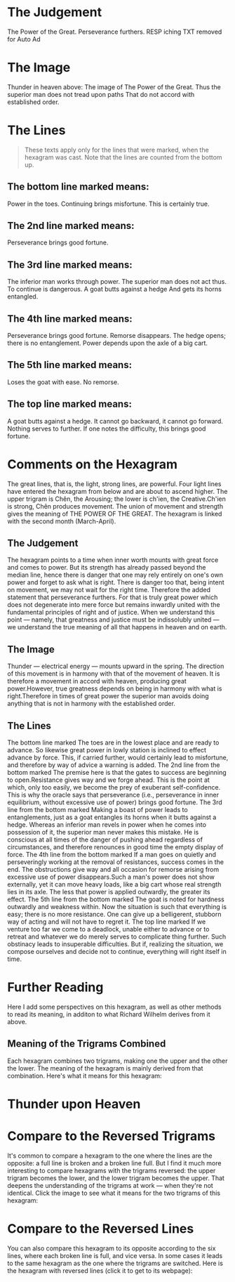 # The Judgement

The Power of the Great. Perseverance furthers.
RESP iching TXT removed for Auto Ad

# The Image

Thunder in heaven above:
The image of The Power of the Great.
Thus the superior man does not tread upon paths
That do not accord with established order.

# The Lines

> These texts apply only for the lines that were marked, when the hexagram was cast. Note that the lines are counted from the bottom up.

## The bottom line marked means:

Power in the toes.
Continuing brings misfortune.
This is certainly true.

## The 2nd line marked means:

Perseverance brings good fortune.

## The 3rd line marked means:

The inferior man works through power.
The superior man does not act thus.
To continue is dangerous.
A goat butts against a hedge
And gets its horns entangled.

## The 4th line marked means:

Perseverance brings good fortune.
Remorse disappears.
The hedge opens; there is no entanglement.
Power depends upon the axle of a big cart.

## The 5th line marked means:

Loses the goat with ease.
No remorse.

## The top line marked means:

A goat butts against a hedge.
It cannot go backward, it cannot go forward.
Nothing serves to further.
If one notes the difficulty, this brings good fortune.

# Comments on the Hexagram

The great lines, that is, the light, strong lines, are powerful. Four light lines have entered the hexagram from below and are about to ascend higher. The upper trigram is Chên, the Arousing; the lower is ch'ien, the Creative.Ch'ien is strong, Chên produces movement. The union of movement and strength gives the meaning of THE POWER OF THE GREAT. The hexagram is linked with the second month (March-April).

## The Judgement

The hexagram points to a time when inner worth mounts with great force and comes to power. But its strength has already passed beyond the median line, hence there is danger that one may rely entirely on one's own power and forget to ask what is right. There is danger too that, being intent on movement, we may not wait for the right time. Therefore the added statement that perseverance furthers. For that is truly great power which does not degenerate into mere force but remains inwardly united with the fundamental principles of right and of justice. When we understand this point — namely, that greatness and justice must be indissolubly united — we understand the true meaning of all that happens in heaven and on earth.

## The Image

Thunder — electrical energy — mounts upward in the spring. The direction of this movement is in harmony with that of the movement of heaven. It is therefore a movement in accord with heaven, producing great power.However, true greatness depends on being in harmony with what is right.Therefore in times of great power the superior man avoids doing anything that is not in harmony with the established order.

## The Lines

The bottom line marked
The toes are in the lowest place and are ready to advance. So likewise great power in lowly station is inclined to effect advance by force. This, if carried further, would certainly lead to misfortune, and therefore by way of advice a warning is added.
The 2nd line from the bottom marked
The premise here is that the gates to success are beginning to open.Resistance gives way and we forge ahead. This is the point at which, only too easily, we become the prey of exuberant self-confidence. This is why the oracle says that perseverance (i.e., perseverance in inner equilibrium, without excessive use of power) brings good fortune.
The 3rd line from the bottom marked
Making a boast of power leads to entanglements, just as a goat entangles its horns when it butts against a hedge. Whereas an inferior man revels in power when he comes into possession of it, the superior man never makes this mistake. He is conscious at all times of the danger of pushing ahead regardless of circumstances, and therefore renounces in good time the empty display of force.
The 4th line from the bottom marked
If a man goes on quietly and perseveringly working at the removal of resistances, success comes in the end. The obstructions give way and all occasion for remorse arising from excessive use of power disappears.Such a man's power does not show externally, yet it can move heavy loads, like a big cart whose real strength lies in its axle. The less that power is applied outwardly, the greater its effect.
The 5th line from the bottom marked
The goat is noted for hardness outwardly and weakness within. Now the situation is such that everything is easy; there is no more resistance. One can give up a belligerent, stubborn way of acting and will not have to regret it.
The top line marked
If we venture too far we come to a deadlock, unable either to advance or to retreat and whatever we do merely serves to complicate thing further. Such obstinacy leads to insuperable difficulties. But if, realizing the situation, we compose ourselves and decide not to continue, everything will right itself in time.

# Further Reading



Here I add some perspectives on this hexagram, as well as other methods to read its meaning, in additon to what Richard Wilhelm derives from it above.

## Meaning of the Trigrams Combined

Each hexagram combines two trigrams, making one the upper and the other the lower. The meaning of the hexagram is mainly derived from that combination. Here's what it means for this hexagram:

# Thunder upon Heaven




# Compare to the Reversed Trigrams

It's common to compare a hexagram to the one where the lines are the opposite: a full line is broken and a broken line full. But I find it much more interesting to compare hexagrams with the trigrams reversed: the upper trigram becomes the lower, and the lower trigram becomes the upper. That deepens the understanding of the trigrams at work — when they're not identical. Click the image to see what it means for the two trigrams of this hexagram:

# Compare to the Reversed Lines

You can also compare this hexagram to its opposite according to the six lines, where each broken line is full, and vice versa. In some cases it leads to the same hexagram as the one where the trigrams are switched. Here is the hexagram with reversed lines (click it to get to its webpage):